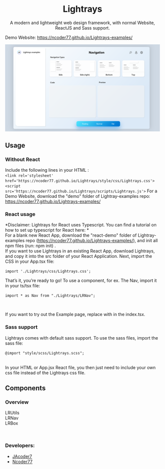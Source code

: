 <h1 align="center">Lightrays</h1>
<p align="center">
A modern and lightweight web design framework, with normal Website, ReactJS and Sass support.
</p>

Demo Website: https://ncoder77.github.io/Lightrays-examples/

![Lightrays example image](img/Logos/readmeHead.png "LR example: responsive Web App")

 

## Usage
### Without React
Include the following lines in your HTML <head>:  
`
    <link rel='stylesheet' href='https://ncoder77.github.io/Lightrays/style/css/Lightrays.css'>   
    <script src='https://ncoder77.github.io/Lightrays/scripts/Lightrays.js'>
`
For a Demo Website, download the "demo" folder of Lightray-examples repo: https://ncoder77.github.io/Lightrays-examples/
<br>

### React usage
*Disclaimer: Lightrays for React uses Typescript. You can find a tutorial on how to set up typescript for React here: *
<br>
For a blank new React App, download the "react-demo" folder of Lightray-examples repo (https://ncoder77.github.io/Lightrays-examples/), and init all npm files (run: npm init) .
<br>
If you want to use Lightrays in an existing React App, download Lightrays, and copy it into the src folder of your React Application. Next, import the CSS in your App.tsx file: <br>

` import './Lightrays/css/Lightrays.css'; `

That’s it, you’re ready to go! To use a component, for ex. The Nav, import it in your ts/tsx file: <br>

` import * as Nav from "./Lightrays/LRNav"; `

<br>

If you want to try out the Example page, replace <App /> with <ExampleApp /> in the index.tsx.

### Sass support
Lightrays comes with default sass support. To use the sass files, import the sass file:<br>

` @import "style/scss/Lightrays.scss"; `

<br>
In your HTML or App.jsx React file, you then just need to include your own css file instead of the Lightrays css file.

## Components
### Overview
LRUtils<br>
LRNav<br>
LRBox<br>

<br>

### **Developers:**
* [JAcoder7](https://github.com/JAcoder7 "go to his github-accont")
* [Ncoder77](https://github.com/Ncoder77 "go to his github-accont")